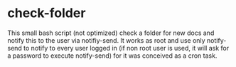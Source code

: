 check-folder
============

This small bash script (not optimized) check a folder for new docs and notify this to the user via notifiy-send.
It works as root and use only notify-send to notify to every user logged in (if non root user is used, it will ask for a password to execute notify-send) for it was conceived as a cron task.
